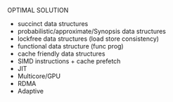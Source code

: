 
OPTIMAL SOLUTION
* succinct data structures
* probabilistic/approximate/Synopsis  data structures
* lockfree data structures (load store consistency)
* functional data structure (func prog)
* cache friendly data structures
* SIMD instructions + cache prefetch 
* JIT 
* Multicore/GPU
* RDMA
* Adaptive 
